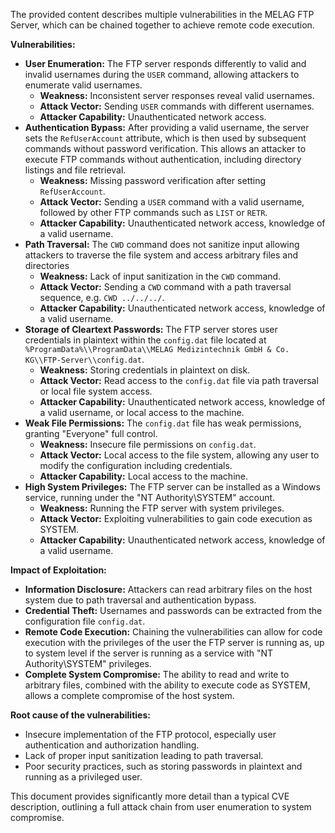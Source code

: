 The provided content describes multiple vulnerabilities in the MELAG FTP Server, which can be chained together to achieve remote code execution.

**Vulnerabilities:**

*   **User Enumeration:** The FTP server responds differently to valid and invalid usernames during the `USER` command, allowing attackers to enumerate valid usernames.
    *   **Weakness:** Inconsistent server responses reveal valid usernames.
    *   **Attack Vector:** Sending `USER` commands with different usernames.
    *   **Attacker Capability:** Unauthenticated network access.
*   **Authentication Bypass:** After providing a valid username, the server sets the `RefUserAccount` attribute, which is then used by subsequent commands without password verification. This allows an attacker to execute FTP commands without authentication, including directory listings and file retrieval.
    *   **Weakness:** Missing password verification after setting `RefUserAccount`.
    *   **Attack Vector:** Sending a `USER` command with a valid username, followed by other FTP commands such as `LIST` or `RETR`.
    *   **Attacker Capability:** Unauthenticated network access, knowledge of a valid username.
*  **Path Traversal:** The `CWD` command does not sanitize input allowing attackers to traverse the file system and access arbitrary files and directories
    *   **Weakness:**  Lack of input sanitization in the `CWD` command.
    *   **Attack Vector:** Sending a `CWD` command with a path traversal sequence, e.g. `CWD ../../../`.
    *   **Attacker Capability:** Unauthenticated network access, knowledge of a valid username.
*   **Storage of Cleartext Passwords:** The FTP server stores user credentials in plaintext within the `config.dat` file located at `%ProgramData%\\ProgramData\\MELAG Medizintechnik GmbH & Co. KG\\FTP-Server\\config.dat`.
    *   **Weakness:** Storing credentials in plaintext on disk.
    *   **Attack Vector:** Read access to the `config.dat` file via path traversal or local file system access.
    *   **Attacker Capability:** Unauthenticated network access, knowledge of a valid username, or local access to the machine.
*   **Weak File Permissions:** The `config.dat` file has weak permissions, granting "Everyone" full control.
    *   **Weakness:** Insecure file permissions on `config.dat`.
    *   **Attack Vector:** Local access to the file system, allowing any user to modify the configuration including credentials.
    *   **Attacker Capability:** Local access to the machine.
*   **High System Privileges:** The FTP server can be installed as a Windows service, running under the "NT Authority\SYSTEM" account.
    *   **Weakness:**  Running the FTP server with system privileges.
    *   **Attack Vector:** Exploiting vulnerabilities to gain code execution as SYSTEM.
    *   **Attacker Capability:** Unauthenticated network access, knowledge of a valid username.

**Impact of Exploitation:**

*   **Information Disclosure:** Attackers can read arbitrary files on the host system due to path traversal and authentication bypass.
*   **Credential Theft:** Usernames and passwords can be extracted from the configuration file `config.dat`.
*   **Remote Code Execution:**  Chaining the vulnerabilities can allow for code execution with the privileges of the user the FTP server is running as, up to system level if the server is running as a service with "NT Authority\SYSTEM" privileges.
*   **Complete System Compromise:** The ability to read and write to arbitrary files, combined with the ability to execute code as SYSTEM, allows a complete compromise of the host system.

**Root cause of the vulnerabilities:**

*   Insecure implementation of the FTP protocol, especially user authentication and authorization handling.
*   Lack of proper input sanitization leading to path traversal.
*   Poor security practices, such as storing passwords in plaintext and running as a privileged user.

This document provides significantly more detail than a typical CVE description, outlining a full attack chain from user enumeration to system compromise.